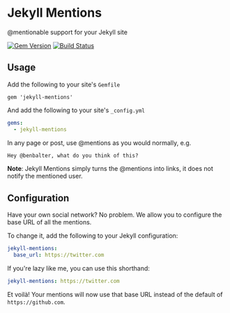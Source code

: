 # Jekyll Mentions

@mentionable support for your Jekyll site

[![Gem Version](https://badge.fury.io/rb/jekyll-mentions.png)](http://badge.fury.io/rb/jekyll-mentions)
[![Build Status](https://travis-ci.org/jekyll/jekyll-mentions.svg?branch=master)](https://travis-ci.org/jekyll/jekyll-mentions)

## Usage

Add the following to your site's `Gemfile`

```
gem 'jekyll-mentions'
```

And add the following to your site's `_config.yml`

```yml
gems:
  - jekyll-mentions
```

In any page or post, use @mentions as you would normally, e.g.

```markdown
Hey @benbalter, what do you think of this?
```

**Note**: Jekyll Mentions simply turns the @mentions into links, it does not notify the mentioned user.

## Configuration

Have your own social network? No problem. We allow you to configure the base URL of all the mentions.

To change it, add the following to your Jekyll configuration:

```yaml
jekyll-mentions:
  base_url: https://twitter.com
```

If you're lazy like me, you can use this shorthand:

```yaml
jekyll-mentions: https://twitter.com
```

Et voilà! Your mentions will now use that base URL instead of the default of `https://github.com`.
